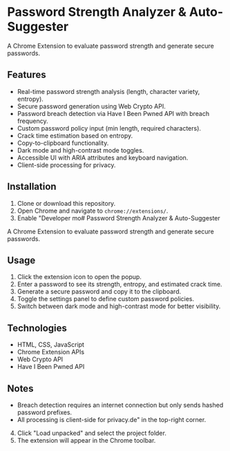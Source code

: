 # Password Strength Analyzer & Auto-Suggester

A Chrome Extension to evaluate password strength and generate secure passwords.

## Features
- Real-time password strength analysis (length, character variety, entropy).
- Secure password generation using Web Crypto API.
- Password breach detection via Have I Been Pwned API with breach frequency.
- Custom password policy input (min length, required characters).
- Crack time estimation based on entropy.
- Copy-to-clipboard functionality.
- Dark mode and high-contrast mode toggles.
- Accessible UI with ARIA attributes and keyboard navigation.
- Client-side processing for privacy.

## Installation
1. Clone or download this repository.
2. Open Chrome and navigate to `chrome://extensions/`.
3. Enable "Developer mo# Password Strength Analyzer & Auto-Suggester

A Chrome Extension to evaluate password strength and generate secure passwords.


## Usage
1. Click the extension icon to open the popup.
2. Enter a password to see its strength, entropy, and estimated crack time.
3. Generate a secure password and copy it to the clipboard.
4. Toggle the settings panel to define custom password policies.
5. Switch between dark mode and high-contrast mode for better visibility.

## Technologies
- HTML, CSS, JavaScript
- Chrome Extension APIs
- Web Crypto API
- Have I Been Pwned API


## Notes
- Breach detection requires an internet connection but only sends hashed password prefixes.
- All processing is client-side for privacy.de" in the top-right corner.
4. Click "Load unpacked" and select the project folder.
5. The extension will appear in the Chrome toolbar.

